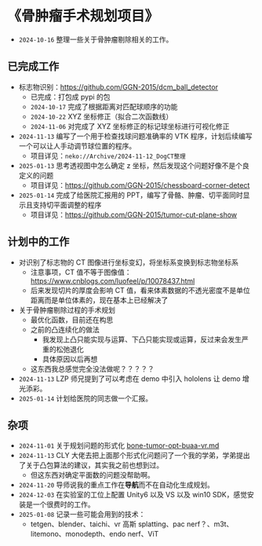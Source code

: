 # 《骨肿瘤手术规划项目》

- `2024-10-16` 整理一些关于骨肿瘤剔除相关的工作。

## 已完成工作

- 标志物识别：https://github.com/GGN-2015/dcm_ball_detector
  - 已完成：打包成 pypi 的包
  - `2024-10-17` 完成了根据距离对匹配球顺序的功能
  - `2024-10-22` XYZ 坐标修正（拟合二次函数线）
  - `2024-11-06` 对完成了 XYZ 坐标修正的标记球坐标进行可视化修正
- `2024-11-13` 编写了一个用于检查找球问题准确率的 VTK 程序，计划后续编写一个可以让人手动调节球位置的程序。
  - 项目详见：`neko://Archive/2024-11-12_DogCT整理`
- `2025-01-13` 思考透视图中怎么确定 z 坐标，然后发现这个问题好像不是个良定义的问题
  - 项目详见：https://github.com/GGN-2015/chessboard-corner-detect
- `2025-01-14` 完成了给医院汇报用的 PPT，编写了骨骼、肿瘤、切平面同时显示且支持切平面调整的程序
  - 项目详见：https://github.com/GGN-2015/tumor-cut-plane-show

## 计划中的工作

- 对识别了标志物的 CT 图像进行坐标变幻，将坐标系变换到标志物坐标系
  - 注意事项，CT 值不等于图像值：https://www.cnblogs.com/luofeel/p/10078437.html
  - 后来发现切片的厚度会影响 CT 值，看来体素数据的不透光密度不是单位距离而是单位体素的，现在基本上已经解决了
- 关于骨肿瘤剔除过程的手术规划
  - 最优化函数，目前还在构思
  - 之前的凸连续化的做法
    - 我发现上凸只能实现与运算、下凸只能实现或运算，反过来会发生严重的松弛退化
    - 具体原因以后再想
  - 这东西我总感觉完全没法做呢？？？？？
- `2024-11-13` LZP 师兄提到了可以考虑在 demo 中引入 hololens 让 demo 增光添彩。
- `2025-01-14` 计划给医院的同志做一个汇报。

## 杂项

- `2024-11-01` 关于规划问题的形式化 [bone-tumor-opt-buaa-vr.md](../../data/buaa-vr/bone-tumor-opt-buaa-vr.md)
- `2024-11-13` CLY 大佬去把上面那个形式化问题问了一个我的学弟，学弟提出了关于凸包算法的建议，其实我之前也想到过。
  - 但这东西对确定平面数的问题没帮助啊。
- `2024-11-20` 导师说我的重点工作在**导航**而不在自动化生成规划。
- `2024-12-03` 在实验室的工位上配置 Unity6 以及 VS 以及 win10 SDK，感觉安装是一个很费时的工作。
- `2025-01-08` 记录一些可能会用到的技术：
  - tetgen、blender、taichi、vr 高斯 splatting、pac nerf？、m3t、litemono、monodepth、endo nerf、ViT



